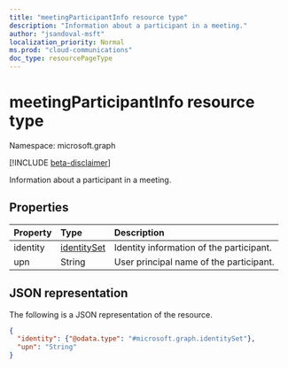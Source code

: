 ```yaml
---
title: "meetingParticipantInfo resource type"
description: "Information about a participant in a meeting."
author: "jsandoval-msft"
localization_priority: Normal
ms.prod: "cloud-communications"
doc_type: resourcePageType
---
```


# meetingParticipantInfo resource type

Namespace: microsoft.graph

[!INCLUDE [beta-disclaimer](../../includes/beta-disclaimer.md)]

Information about a participant in a meeting.

## Properties

| Property       | Type                          | Description                              |
|:---------------|:------------------------------|:-----------------------------------------|
| identity       | [identitySet](identityset.md) | Identity information of the participant. |
| upn            | String                        | User principal name of the participant.  |

## JSON representation

The following is a JSON representation of the resource.

<!-- {
  "blockType": "resource",
  "optionalProperties": [

  ],
  "@odata.type": "microsoft.graph.meetingParticipantInfo"
}-->
```json
{
  "identity": {"@odata.type": "#microsoft.graph.identitySet"},
  "upn": "String"
}
```

<!-- uuid: 8fcb5dbc-d5aa-4681-8e31-b001d5168d79
2015-10-25 14:57:30 UTC -->
<!--
{
  "type": "#page.annotation",
  "description": "meetingParticipantInfo resource",
  "keywords": "",
  "section": "documentation",
  "tocPath": "",
  "suppressions": []
}
-->
